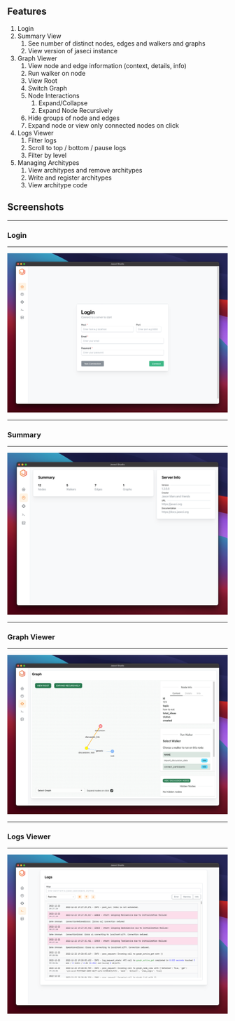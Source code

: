 ## Features

1. Login
2. Summary View
   1. See number of distinct nodes, edges and walkers and graphs
   2. View version of jaseci instance
3. Graph Viewer
   1. View node and edge information (context, details, info)
   2. Run walker on node
   3. View Root
   4. Switch Graph
   5. Node Interactions
      1. Expand/Collapse
      2. Expand Node Recursively
   6. Hide groups of node and edges
   7. Expand node or view only connected nodes on click
4. Logs Viewer
   1. Filter logs
   2. Scroll to top / bottom / pause logs
   3. Filter by level
5. Managing Architypes
   1. View architypes and remove architypes
   2. Write and register architypes
   3. View architype code

## Screenshots

---

### Login

---

![login view](/docs/static/img/studio-features/login.png)

---

### Summary

---

![summary view](/docs/static/img/studio-features/summary_view.png)

---

### Graph Viewer

---

![graph viewer](/docs/static/img/studio-features/graph_viewer.png)

---

### Logs Viewer

---

![logs viewer](/docs/static/img/studio-features/logs_viewer.png)

